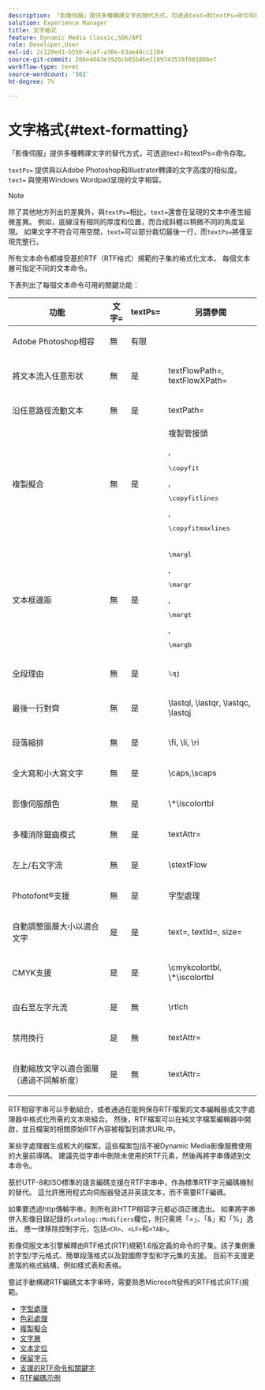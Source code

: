```yaml
---
description: 「影像伺服」提供多種轉譯文字的替代方式，可透過text=和textPs=命令存取。
solution: Experience Manager
title: 文字格式
feature: Dynamic Media Classic,SDK/API
role: Developer,User
exl-id: 2c120ed1-b556-4caf-a30e-63ae48cc2104
source-git-commit: 206e4643e3926cb85b4be2189743578f88180be7
workflow-type: tm+mt
source-wordcount: '562'
ht-degree: 7%

---
```


# 文字格式{#text-formatting}

「影像伺服」提供多種轉譯文字的替代方式，可透過text=和textPs=命令存取。

`textPs=` 提供與以Adobe Photoshop和Illustrator轉譯的文字高度的相似度。`text=` 與使用Windows Wordpad呈現的文字相容。

>[!NOTE]
>
>除了其他地方列出的差異外，與`textPs=`相比，`text=`還會在呈現的文本中產生細微差異。 例如，底線沒有相同的厚度和位置，而合成斜體以稍微不同的角度呈現。 如果文字不符合可用空間，`text=`可以部分裁切最後一行，而`textPs=`將僅呈現完整行。

所有文本命令都接受基於RTF（RTF格式）規範的子集的格式化文本。 每個文本層可指定不同的文本命令。

下表列出了每個文本命令可用的關鍵功能：

<table id="table_9C41CBDA94C24805B538E5049B0137C6"> 
 <thead> 
  <tr> 
   <th class="entry"> <b> 功能</b> </th> 
   <th class="entry"> <b> 文字=</b> </th> 
   <th class="entry"> <b> textPs=</b> </th> 
   <th class="entry"> <b> 另請參閱</b> </th> 
  </tr> 
 </thead>
 <tbody> 
  <tr> 
   <td> <p> Adobe Photoshop相容 </p> </td> 
   <td> <p> 無 </p> </td> 
   <td> <p> 有限 </p> </td> 
   <td> <p> </p> </td> 
  </tr> 
  <tr> 
   <td> <p>將文本流入任意形狀 </p> </td> 
   <td> <p>無 </p> </td> 
   <td> <p>是 </p> </td> 
   <td> <p>textFlowPath=, textFlowXPath= </p> </td> 
  </tr> 
  <tr> 
   <td> <p>沿任意路徑流動文本 </p> </td> 
   <td> <p>無 </p> </td> 
   <td> <p>是 </p> </td> 
   <td> <p>textPath= </p> </td> 
  </tr> 
  <tr> 
   <td> <p>複製擬合 </p> </td> 
   <td> <p>無 </p> </td> 
   <td> <p>是 </p> </td> 
   <td> 複製管接頭 <p>, <pre>\copyfit</pre>, <pre>\copyfitlines</pre>, <pre>\copyfitmaxlines</pre> </p> </td> 
  </tr> 
  <tr> 
   <td> <p>文本框邊距 </p> </td> 
   <td> <p>無 </p> </td> 
   <td> <p>是 </p> </td> 
   <td> <p><pre>\margl</pre>, <pre>\margr</pre>, <pre>\margt</pre>, <pre>\margb</pre> </p> </td> 
  </tr> 
  <tr> 
   <td> <p>全段理由 </p> </td> 
   <td> <p>無 </p> </td> 
   <td> <p>是 </p> </td> 
   <td> <p><pre>\qj</pre> </p> </td> 
  </tr> 
  <tr> 
   <td> <p>最後一行對齊 </p> </td> 
   <td> <p>無 </p> </td> 
   <td> <p>是 </p> </td> 
   <td> <p>\lastql, \lastqr, \lastqc, \lastqj </p> </td> 
  </tr> 
  <tr> 
   <td> <p>段落縮排 </p> </td> 
   <td> <p>無 </p> </td> 
   <td> <p>是 </p> </td> 
   <td> <p>\fi, \li, \ri </p> </td> 
  </tr> 
  <tr> 
   <td> <p>全大寫和小大寫文字 </p> </td> 
   <td> <p>無 </p> </td> 
   <td> <p>是 </p> </td> 
   <td> <p>\caps,\scaps </p> </td> 
  </tr> 
  <tr> 
   <td> <p>影像伺服顏色 </p> </td> 
   <td> <p>無 </p> </td> 
   <td> <p>是 </p> </td> 
   <td> <p>\*\iscolortbl </p> </td> 
  </tr> 
  <tr> 
   <td> <p>多種消除鋸齒模式 </p> </td> 
   <td> <p>無 </p> </td> 
   <td> <p>是 </p> </td> 
   <td> <p>textAttr= </p> </td> 
  </tr> 
  <tr> 
   <td> <p>左上/右文字流 </p> </td> 
   <td> <p>無 </p> </td> 
   <td> <p>是 </p> </td> 
   <td> <p>\stextFlow </p> </td> 
  </tr> 
  <tr> 
   <td> <p>Photofont®支援 </p> </td> 
   <td> <p>無 </p> </td> 
   <td> <p>是 </p> </td> 
   <td> 字型處理 </td> 
  </tr> 
  <tr> 
   <td> <p>自動調整圖層大小以適合文字 </p> </td> 
   <td> <p>是 </p> </td> 
   <td> <p>是 </p> </td> 
   <td> <p>text=, textId=, size= </p> </td> 
  </tr> 
  <tr> 
   <td> <p>CMYK支援 </p> </td> 
   <td> <p>是 </p> </td> 
   <td> <p>是 </p> </td> 
   <td> <p>\cmykcolortbl, \*\iscolortbl </p> </td> 
  </tr> 
  <tr> 
   <td> <p>由右至左字元流 </p> </td> 
   <td> <p>是 </p> </td> 
   <td> <p>無 </p> </td> 
   <td> <p>\rtlch </p> </td> 
  </tr> 
  <tr> 
   <td> <p>禁用換行 </p> </td> 
   <td> <p>是 </p> </td> 
   <td> <p>無 </p> </td> 
   <td> <p>textAttr= </p> </td> 
  </tr> 
  <tr> 
   <td> <p>自動縮放文字以適合圖層（通過不同解析度） </p> </td> 
   <td> <p>是 </p> </td> 
   <td> <p>無 </p> </td> 
   <td> <p>textAttr= </p> </td> 
  </tr> 
 </tbody> 
</table>

RTF相容字串可以手動組合，或者通過在能夠保存RTF檔案的文本編輯器或文字處理器中格式化所需的文本來組合。 然後，RTF檔案可以在純文字檔案編輯器中開啟，並且檔案的相關原始RTF內容被複製到請求URL中。

某些字處理器生成較大的檔案，這些檔案包括不被Dynamic Media影像服務使用的大量前導碼。 建議先從字串中刪除未使用的RTF元素，然後再將字串傳遞到文本命令。

基於UTF-8和ISO標準的語言編碼支援在RTF字串中，作為標準RTF字元編碼機制的替代。 這允許應用程式向伺服器發送非英語文本，而不需要RTF編碼。

如果要透過http傳輸字串，則所有非HTTP相容字元都必須正確逸出。 如果將字串併入影像目錄記錄的`catalog::Modifiers`欄位，則只需將「=」、「&amp;」和「%」逸出。 應一律移除控制字元，包括`<CR>`、`<LF>`和`<TAB>`。

影像伺服文本引擎解釋由RTF格式(RTF)規範1.6版定義的命令的子集。該子集側重於字型/字元格式、簡單段落格式以及對國際字型和字元集的支援。 目前不支援更進階的格式結構，例如樣式表和表格。

嘗試手動構建RTF編碼文本字串時，需要熟悉Microsoft發佈的RTF格式(RTF)規範。

* [字型處理](r-font-handling.md)
* [色彩處理](r-color-handling.md)
* [複製擬合](r-copy-fitting.md)
* [文字層](r-text-layers.md)
* [文本定位](r-text-positioning.md)
* [保留字元](r-reserved-characters.md)
* [支援的RTF命令和關鍵字](c-supported-rtf-commands-and-keywords/c-supported-rtf-commands-and-keywords.md)
* [RTF編碼示例](r-rtf-encoding-examples.md)
